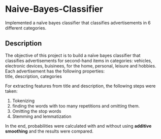 # Naive-Bayes-Classifier
Implemented a naïve bayes classifier that classifies advertisements in 6 different categories.

## Description
The objective of this project is to build a naïve bayes classifier that classifies advertisements for second-hand items in categories: vehicles, electronic devices, buisinees, for the home, personal, leisure and hobbies. Each advertisement has the following properties:<br />
title, description, categories<br />

For extracting features from title and description, the following steps were taken:<br />
1) Tokenizing
2) finding the words with too many repetitions and omitting them.
3) Omitting the stop words
4) Stemming and lemmatization

In the end, probabilities were calculated with and without using **additive smoothing** and the results were compared.

